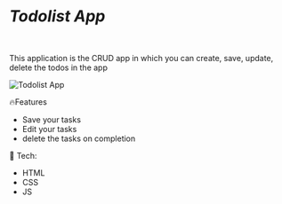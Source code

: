 # ***Todolist App***
<br>

This application is the CRUD app in which you can create, save, update, delete the todos in the app

![Todolist App](https://github.com/Vivekannad/Todolist-App/assets/156533468/e43aa1fc-9fad-4a43-9e0c-5041e8b21faf)

🔥Features
- Save your tasks
- Edit your tasks
- delete the tasks on completion

🚀 Tech:
- HTML
- CSS
- JS
  
